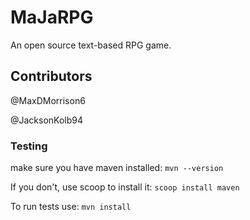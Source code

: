 # MaJaRPG
An open source text-based RPG game.

## Contributors

@MaxDMorrison6

@JacksonKolb94

### Testing

make sure you have maven installed: `mvn --version` 

If you don't, use scoop to install it: `scoop install maven`

To run tests use: `mvn install`
